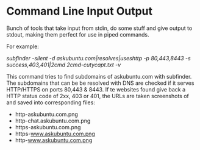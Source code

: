 # Command Line Input Output

Bunch of tools that take input from stdin, do some stuff and give output to stdout, making them perfect for use in piped commands.

For example:

*subfinder -silent -d askubuntu.com|resolves|useshttp -p 80,443,8443 -s success,403,401|2cmd 2cmd-cutycapt.txt -v*

This command tries to find subdomains of askubuntu.com with subfinder. The subdomains that can be be resolved with DNS are checked if it serves HTTP/HTTPS on ports 80,443 & 8443. If te websites found give back a HTTP status code of 2xx, 403 or 401, the URLs are taken screenshots of and saved into corresponding files:
* http-askubuntu.com.png
* http-chat.askubuntu.com.png
* https-askubuntu.com.png
* https-www.askubuntu.com.png
* http-www.askubuntu.com.png
